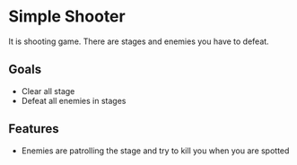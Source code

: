 # Simple Shooter

It is shooting game. There are stages and enemies you have to defeat.

## Goals

- Clear all stage
- Defeat all enemies in stages

## Features

* Enemies are patrolling the stage and try to kill you when you are spotted

